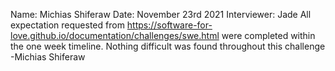 Name: Michias Shiferaw
Date: November 23rd 2021
Interviewer: Jade 
All expectation requested from https://software-for-love.github.io/documentation/challenges/swe.html were completed within the one week timeline. Nothing difficult was found throughout this challenge
-Michias Shiferaw